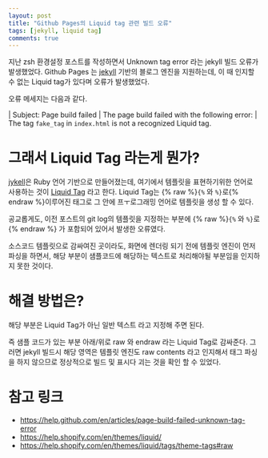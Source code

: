 ```yaml
---
layout: post
title: "Github Pages의 Liquid tag 관련 빌드 오류"
tags: [jekyll, liquid tag]
comments: true
---
```


지난 zsh 환경설정 포스트를 작성하면서 Unknown tag error 라는 jekyll 빌드 오류가 발생했었다. Github Pages 는 [jekyll](https://jekyllrb-ko.github.io/) 기반의 블로그 엔진을 지원하는데, 이 때 인지할 수 없는 Liquid tag가 있다며 오류가 발생했었다. 

오류 메세지는 다음과 같다.

| Subject: Page build failed
| The page build failed with the following error:
| The tag `fake_tag` in `index.html` is not a recognized Liquid tag.

# 그래서 Liquid Tag 라는게 뭔가?

[jykell](https://jekyllrb-ko.github.io/)은 Ruby 언어 기반으로 만들어졌는데, 여기에서 템플릿을 표현하기위한 언어로 사용하는 것이 [Liquid Tag](https://help.shopify.com/en/themes/liquid/tags) 라고 한다. Liquid Tag는 {% raw %}```{%``` 와 ```%}```로{% endraw %}이루어진 태그로 그 안에 프ㅜ로그래밍 언어로 템플릿을 생성 할 수 있다.

공교롭게도, 이전 포스트의 git log의 템플릿을 지정하는 부분에 {% raw %}```{%``` 와 ```%}```로{% endraw %} 가 포함되어 있어서 발생한 오류였다.

소스코드 템플릿으로 감싸여진 곳이라도, 화면에 렌더링 되기 전에 템플릿 엔진이 먼저 파싱을 하면서, 해당 부분이 샘플코드에 해당하는 텍스트로 처리해야될 부분임을 인지하지 못한 것이다.

# 해결 방법은?

해당 부분은 Liquid Tag가 아닌 일반 텍스트 라고 지정해 주면 된다.

즉 샘플 코드가 있는 부분 아래/위로 raw 와 endraw 라는 Liquid Tag로 감싸준다. 그러면 jekyll 빌드시 해당 영역은 템플릿 엔진도 raw contents 라고 인지해서 태그 파싱을 하지 않으므로 정상적으로 빌드 및 표시다 괴는 것을 확인 할 수 있었다.

# 참고 링크

* https://help.github.com/en/articles/page-build-failed-unknown-tag-error
* https://help.shopify.com/en/themes/liquid/
* https://help.shopify.com/en/themes/liquid/tags/theme-tags#raw
